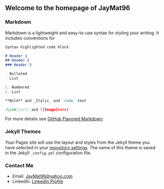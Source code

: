 ## Welcome to the homepage of JayMat96

### Markdown

Markdown is a lightweight and easy-to-use syntax for styling your writing. It includes conventions for

```markdown
Syntax highlighted code block

# Header 1
## Header 2
### Header 3

- Bulleted
- List

1. Numbered
2. List

**Bold** and _Italic_ and `Code` text

[Link](url) and ![Image](src)
```

For more details see [GitHub Flavored Markdown](https://guides.github.com/features/mastering-markdown/).

### Jekyll Themes

Your Pages site will use the layout and styles from the Jekyll theme you have selected in your [repository settings](https://github.com/JayMat96/JayMat96.github.io/settings). The name of this theme is saved in the Jekyll `_config.yml` configuration file.

### Contact Me

* Email: JayMat96@yahoo.com
* LinkedIn: [LinkedIn Profile](https://www.linkedin.com/in/jalen-mojica-948753125/)
